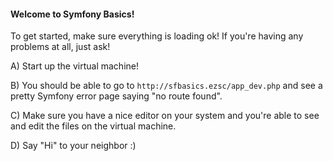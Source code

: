 #### Welcome to Symfony Basics!

To get started, make sure everything is loading ok! If you're having
any problems at all, just ask!

A) Start up the virtual machine!

B) You should be able to go to
`http://sfbasics.ezsc/app_dev.php` and see a pretty
Symfony error page saying "no route found".

C) Make sure you have a nice editor on your system and you're
able to see and edit the files on the virtual machine.

D) Say "Hi" to your neighbor :)
